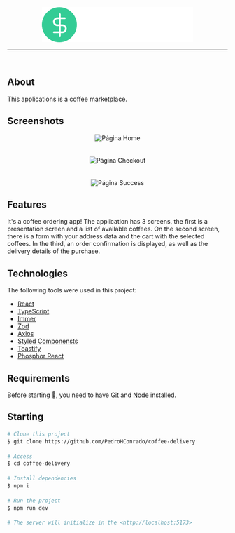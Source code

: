 <div align="center" id="top"> 
  <img src="./src/assets/logo.svg" alt="dt-money" />
</div>

<hr/>
<br>

## About

This applications is a coffee marketplace.

## Screenshots

<div align="center" id="top"> 
<img src="./src/assets/Print-Home.png" alt="Página Home" />
</div>
<br/>
<br/>
<div align="center" id="top"> 
  <img src="./src/assets/Print-Checkout.png" alt="Página Checkout" />
</div>
<br/>
<br/>
<div align="center" id="top"> 
  <img src="./src/assets/Print-Success.png" alt="Página Success" />

</div>

## Features

It's a coffee ordering app! The application has 3 screens, the first is a presentation screen and a list of available coffees. On the second screen, there is a form with your address data and the cart with the selected coffees. In the third, an order confirmation is displayed, as well as the delivery details of the purchase.

## Technologies

The following tools were used in this project:

- [React](https://pt-br.reactjs.org/)
- [TypeScript](https://www.typescriptlang.org/)
- [Immer](https://immerjs.github.io/immer/)
- [Zod](https://zod.dev/)
- [Axios](https://github.com/axios/axios)
- [Styled Componensts](https://styled-components.com/)
- [Toastify](https://fkhadra.github.io/react-toastify/introduction)
- [Phosphor React](https://phosphoricons.com/)

## Requirements

Before starting 🏁, you need to have [Git](https://git-scm.com) and [Node](https://nodejs.org/en/) installed.

## Starting

```bash
# Clone this project
$ git clone https://github.com/PedroHConrado/coffee-delivery

# Access
$ cd coffee-delivery

# Install dependencies
$ npm i

# Run the project
$ npm run dev

# The server will initialize in the <http://localhost:5173>
```

